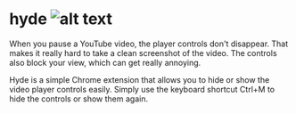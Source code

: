 # hyde ![alt text](https://github.com/karmdesai/hyde/blob/master/img/icon32.png?raw=true)
When you pause a YouTube video, the player controls don't disappear. That makes it really hard to take a clean screenshot of the video. The controls also block your view, which can get really annoying.

Hyde is a simple Chrome extension that allows you to hide or show the video player controls easily. Simply use the keyboard shortcut Ctrl+M to hide the controls or show them again.